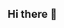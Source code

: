 ## Hi there 👋

<!--
**dvccs99/dvccs99** is a ✨ _special_ ✨ repository because its `README.md` (this file) appears on your GitHub profile.

Here are some ideas to get you started:

- 🔭 I’m currently working on ...
- 🌱 I’m currently learning ...
- 👯 I’m looking to !
[funny-cat](https://github.com/user-attachments/assets/a4f071e5-3246-4694-bdb5-04f15f6fcabd)
collaborate on ...
- 🤔 I’m looking for help with ...
- 💬 Ask me about ...
- 📫 How to reach me: ...
- 😄 Pronouns: ...
- ⚡ Fun fact: ...
-->
